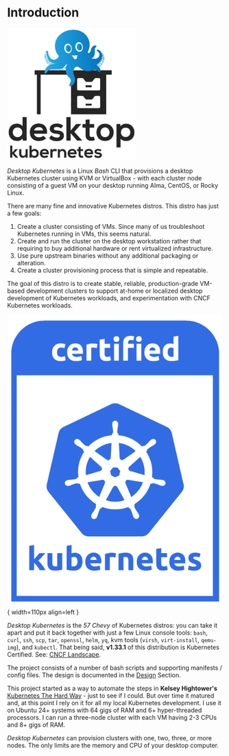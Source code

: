 # Introduction

<img src="assets/desktop-kubernetes.svg" width="300">

_Desktop Kubernetes_ is a Linux *Bash* CLI that provisions a desktop Kubernetes cluster using KVM or VirtualBox - with each cluster node consisting of a guest VM on your desktop running Alma, CentOS, or Rocky Linux.

There are many fine and innovative Kubernetes distros. This distro has just a few goals:

1. Create a cluster consisting of VMs. Since many of us troubleshoot Kubernetes running in VMs, this seems natural.
1. Create and run the cluster on the desktop workstation rather that requiring to buy additional hardware or rent virtualized infrastructure.
1. Use pure upstream binaries without any additional packaging or alteration.
1. Create a cluster provisioning process that is simple and repeatable.

The goal of this distro is to create stable, reliable, production-grade VM-based development clusters to support at-home or localized desktop development of Kubernetes workloads, and experimentation with CNCF Kubernetes workloads.

![Certified Kubernetes Logo](assets/certified_kubernetes_color-1.png){ width=110px align=left }

_Desktop Kubernetes_ is the *57 Chevy* of Kubernetes distros: you can take it apart and put it back together with just a few Linux console tools: `bash`, `curl`, `ssh`, `scp`, `tar`, `openssl`, `helm`, `yq`, kvm tools (`virsh`, `virt-install`, `qemu-img`), and `kubectl`. That being said, **v1.33.1** of this distribution is Kubernetes Certified. See: [CNCF Landscape](https://landscape.cncf.io/?group=certified-partners-and-providers&view-mode=grid&item=platform--certified-kubernetes-distribution--desktop-kubernetes).

The project consists of a number of bash scripts and supporting manifests / config files. The design is documented in the [Design](design.md) Section.

This project started as a way to automate the steps in **Kelsey Hightower's** [Kubernetes The Hard Way](https://github.com/kelseyhightower/kubernetes-the-hard-way) - just to see if I could. But over time it matured and, at this point I rely on it for all my local Kubernetes development. I use it on Ubuntu 24+ systems with 64 gigs of RAM and 6+ hyper-threaded processors. I can run a three-node cluster with each VM having 2-3 CPUs and 8+ gigs of RAM.

_Desktop Kubernetes_ can provision clusters with one, two, three, or more nodes. The only limits are the memory and CPU of your desktop computer.
